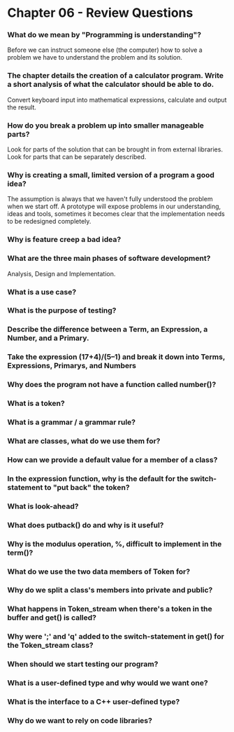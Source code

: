 # Chapter 06 - Review Questions

### What do we mean by "Programming is understanding"?
Before we can instruct someone else (the computer) how to solve a problem we have to understand the problem and its solution.

### The chapter details the creation of a calculator program. Write a short analysis of what the calculator should be able to do.
Convert keyboard input into mathematical expressions, calculate and output the result.

### How do you break a problem up into smaller manageable parts?
Look for parts of the solution that can be brought in from external libraries.
Look for parts that can be separately described.

### Why is creating a small, limited version of a program a good idea?
The assumption is always that we haven't fully understood the problem when we start off. A prototype will expose problems in our understanding, ideas and tools, sometimes it becomes clear that the implementation needs to be redesigned completely.

### Why is feature creep a bad idea?


### What are the three main phases of software development?
Analysis, Design and Implementation.

### What is a use case?

### What is the purpose of testing?

### Describe the difference between a Term, an Expression, a Number, and a Primary.

### Take the expression (17+4)/(5–1) and break it down into Terms, Expressions, Primarys, and Numbers

### Why does the program not have a function called number()?

### What is a token?

### What is a grammar / a grammar rule?

### What are classes, what do we use them for?

### How can we provide a default value for a member of a class?

### In the expression function, why is the default for the switch-statement to "put back" the token?

### What is look-ahead?

### What does putback() do and why is it useful?

### Why is the modulus operation, %, difficult to implement in the term()?

### What do we use the two data members of Token for?

### Why do we split a class's members into private and public?

### What happens in Token_stream when there's a token in the buffer and get() is called?

### Why were ';' and 'q' added to the switch-statement in get() for the Token_stream class?

### When should we start testing our program?

### What is a user-defined type and why would we want one?

### What is the interface to a C++ user-defined type?

### Why do we want to rely on code libraries?